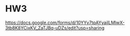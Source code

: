 # HW3
https://docs.google.com/forms/d/10YYv7tpAYyailLMlwX-3tb8K8YCixKV_ZaTJBq-uDZs/edit?usp=sharing
